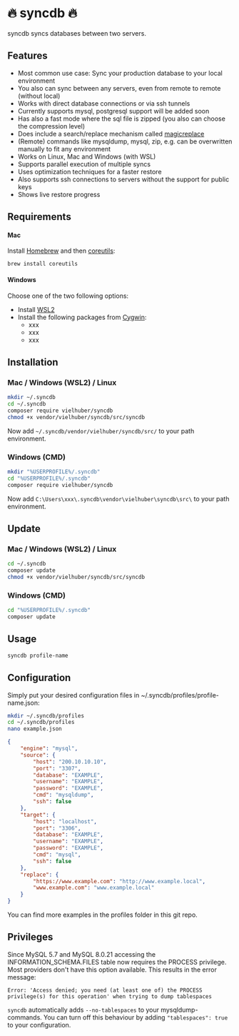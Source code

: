 # 🔥 syncdb 🔥

syncdb syncs databases between two servers.

## Features

-   Most common use case: Sync your production database to your local environment
-   You also can sync between any servers, even from remote to remote (without local)
-   Works with direct database connections or via ssh tunnels
-   Currently supports mysql, postgresql support will be added soon
-   Has also a fast mode where the sql file is zipped (you also can choose the compression level)
-   Does include a search/replace mechanism called [magicreplace](https://github.com/vielhuber/magicreplace)
-   (Remote) commands like mysqldump, mysql, zip, e.g. can be overwritten manually to fit any environment
-   Works on Linux, Mac and Windows (with WSL)
-   Supports parallel execution of multiple syncs
-   Uses optimization techniques for a faster restore
-   Also supports ssh connections to servers without the support for public keys
-   Shows live restore progress

## Requirements

#### Mac

Install [Homebrew](https://brew.sh) and then [coreutils](https://formulae.brew.sh/formula/coreutils):

```
brew install coreutils
```

#### Windows

Choose one of the two following options:

- Install [WSL2](https://docs.microsoft.com/de-de/windows/wsl/install-win10)
- Install the following packages from [Cygwin](https://cygwin.com/install.html):
    - xxx
    - xxx
    - xxx

## Installation

### Mac / Windows (WSL2) / Linux

```bash
mkdir ~/.syncdb
cd ~/.syncdb
composer require vielhuber/syncdb
chmod +x vendor/vielhuber/syncdb/src/syncdb
```

Now add `~/.syncdb/vendor/vielhuber/syncdb/src/` to your path environment.

### Windows (CMD)

```bash
mkdir "%USERPROFILE%/.syncdb"
cd "%USERPROFILE%/.syncdb"
composer require vielhuber/syncdb
```

Now add `C:\Users\xxx\.syncdb\vendor\vielhuber\syncdb\src\` to your path environment.

## Update

### Mac / Windows (WSL2) / Linux

```bash
cd ~/.syncdb
composer update
chmod +x vendor/vielhuber/syncdb/src/syncdb
```

### Windows (CMD)

```bash
cd "%USERPROFILE%/.syncdb"
composer update
```

## Usage

```bash
syncdb profile-name
```

## Configuration

Simply put your desired configuration files in ~/.syncdb/profiles/profile-name.json:

```bash
mkdir ~/.syncdb/profiles
cd ~/.syncdb/profiles
nano example.json
```

```json
{
    "engine": "mysql",
    "source": {
        "host": "200.10.10.10",
        "port": "3307",
        "database": "EXAMPLE",
        "username": "EXAMPLE",
        "password": "EXAMPLE",
        "cmd": "mysqldump",
        "ssh": false
    },
    "target": {
        "host": "localhost",
        "port": "3306",
        "database": "EXAMPLE",
        "username": "EXAMPLE",
        "password": "EXAMPLE",
        "cmd": "mysql",
        "ssh": false
    },
    "replace": {
        "https://www.example.com": "http://www.example.local",
        "www.example.com": "www.example.local"
    }
}
```

You can find more examples in the profiles folder in this git repo.

## Privileges

Since MySQL 5.7 and MySQL 8.0.21 accessing the INFORMATION_SCHEMA.FILES table now requires the PROCESS privilege. Most providers don't have this option available. This results in the error message:

`Error: 'Access denied; you need (at least one of) the PROCESS privilege(s) for this operation' when trying to dump tablespaces`

`syncdb` automatically adds `--no-tablespaces` to your mysqldump-commands. You can turn off this behaviour by adding `"tablespaces": true` to your configuration.
